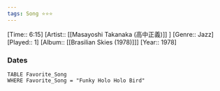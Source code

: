 ```yaml
---
tags: Song ⭐⭐⭐ 
---
```

[Time:: 6:15]
[Artist:: [[Masayoshi Takanaka (高中正義)]] ]
[Genre:: Jazz]
[Played:: 1]
[Album:: [[Brasilian Skies (1978)]]]
[Year:: 1978]
### Dates
````dataview
TABLE Favorite_Song
WHERE Favorite_Song = "Funky Holo Holo Bird"
````